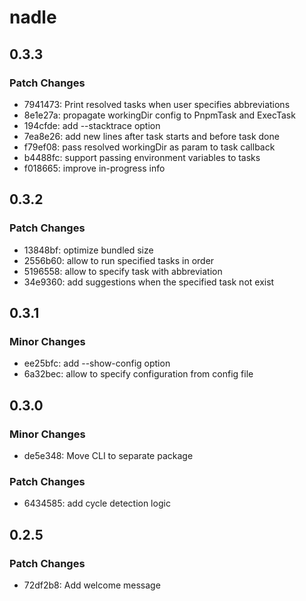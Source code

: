 # nadle

## 0.3.3

### Patch Changes

- 7941473: Print resolved tasks when user specifies abbreviations
- 8e1e27a: propagate workingDir config to PnpmTask and ExecTask
- 194cfde: add --stacktrace option
- 7ea8e26: add new lines after task starts and before task done
- f79ef08: pass resolved workingDir as param to task callback
- b4488fc: support passing environment variables to tasks
- f018665: improve in-progress info

## 0.3.2

### Patch Changes

- 13848bf: optimize bundled size
- 2556b60: allow to run specified tasks in order
- 5196558: allow to specify task with abbreviation
- 34e9360: add suggestions when the specified task not exist

## 0.3.1

### Minor Changes

- ee25bfc: add --show-config option
- 6a32bec: allow to specify configuration from config file

## 0.3.0

### Minor Changes

- de5e348: Move CLI to separate package

### Patch Changes

- 6434585: add cycle detection logic

## 0.2.5

### Patch Changes

- 72df2b8: Add welcome message

